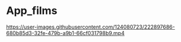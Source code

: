 # App_films



https://user-images.githubusercontent.com/124080723/222897686-680b85d3-32fe-479b-a9b1-66cf031798b9.mp4
